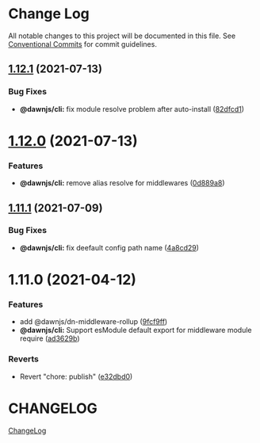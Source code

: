 # Change Log

All notable changes to this project will be documented in this file.
See [Conventional Commits](https://conventionalcommits.org) for commit guidelines.

## [1.12.1](https://github.com/alibaba/dawn/compare/@dawnjs/cli@1.12.0...@dawnjs/cli@1.12.1) (2021-07-13)

### Bug Fixes

- **@dawnjs/cli:** fix module resolve problem after auto-install ([82dfcd1](https://github.com/alibaba/dawn/commit/82dfcd1a6f74372ccd70a4187c2814923727bf54))

# [1.12.0](https://github.com/alibaba/dawn/compare/@dawnjs/cli@1.11.1...@dawnjs/cli@1.12.0) (2021-07-13)

### Features

- **@dawnjs/cli:** remove alias resolve for middlewares ([0d889a8](https://github.com/alibaba/dawn/commit/0d889a8577023f666b2d914df5247fe47ad42dd7))

## [1.11.1](https://github.com/alibaba/dawn/compare/@dawnjs/cli@1.11.0...@dawnjs/cli@1.11.1) (2021-07-09)

### Bug Fixes

- **@dawnjs/cli:** fix deefault config path name ([4a8cd29](https://github.com/alibaba/dawn/commit/4a8cd290078f7f0455f0b1fc759b1125804a02ec))

# 1.11.0 (2021-04-12)

### Features

- add @dawnjs/dn-middleware-rollup ([9fcf9ff](https://github.com/alibaba/dawn/commit/9fcf9ffa269a8c1fe5c8744ab92e693f30fd98f2))
- **@dawnjs/cli:** Support esModule default export for middleware module require ([ad3629b](https://github.com/alibaba/dawn/commit/ad3629b4ae491d293a2556318bbd7701c12ceb2c))

### Reverts

- Revert "chore: publish" ([e32dbd0](https://github.com/alibaba/dawn/commit/e32dbd0d9aa3f3b76e6e707504840c1b7e8c0705))

# CHANGELOG

[ChangeLog](https://github.com/alibaba/dawn/releases)
